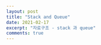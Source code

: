 ```yaml
---
layout: post
title: "Stack and Queue"
date: 2021-02-17
excerpt: "자료구조 - stack 과 queue"
comments: true
---
```

